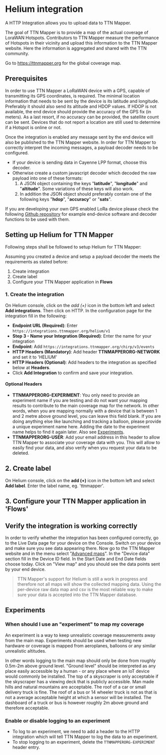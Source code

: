 # Helium integration

A HTTP Integration allows you to upload data to TTN Mapper. 

The goal of TTN Mapper is to provide a map of the actual coverage of LoraWAN Hotspots. Contributors to TTN Mapper measure the performance of Hotspots in their vicinity and upload this information to the TTN Mapper website. Here the information is aggregated and shared with the TTN community.

Go to https://ttnmapper.org for the global coverage map.


## Prerequisites

In order to use TTN Mapper a LoRaWAN device with a GPS, capable of transmitting its GPS coordinates, is required. The minimal location information that needs to be sent by the device is its latitude and longitude. Preferably it should also send its altitude and HDOP values. If HDOP is not available, the end device should provide the accuracy of the GPS fix (in meters). As a last resort, if no accuracy can be provided, the satellite count can be sent. Devices that do not report a location are still used to determine if a Hotspot is online or not.

Once the integration is enabled any message sent by the end device will also be published to the TTN Mapper website. In order for TTN Mapper to correctly interpret the incoming messages, a payload decoder needs to be configured. 
* If your device is sending data in Cayenne LPP format, choose this decoder. 
* Otherwise create a custom javascript decoder which decoded the raw payload into one of these formats:
  1. A JSON object containing the keys "**latitude**", "**longitude**" and "**altitude**". Some variations of these keys will also work. 
  2. In addition the JSON object should preferably contain one of the following keys "**hdop**", "**accuracy**" or "**sats**".

If you are developing your own GPS enabled LoRa device please check the following [Github repository](https://github.com/ttnmapper/gps-node-examples) for example end-device software and decoder functions to be used with them.

## Setting up Helium for TTN Mapper

Following steps shall be followed to setup Helium for TTN Mapper:

Assuming you created a device and setup a payload decoder the meets the requirements as stated before:
1. Create integration
2. Create label
3. Configure your TTN Mapper application in **Flows**

### 1. Create the integration

On Helium console, click on the *add (+)* icon in the bottom left and select **Add integrations**. Then click on HTTP. In the configuration page for the integration fill in the following:

* **Endpoint URL (Required)**: Enter `https://integrations.ttnmapper.org/helium/v1`
* **Step 3 - Name your Integration (Required)**: Enter the name for your integration
* **Endpoint**: Add `https://integrations.ttnmapper.org/chirp/v3/events`
* **HTTP Headers (Mandatory)**: Add header **TTNMAPPERORG-NETWORK** and set it to 'HELIUM'
* **HTTP Headers (Optional)**: Add headers to the integration as specified below at **Headers**.
* Click **Add Integration** to confirm and save your integration.

#### Optional Headers

* **TTNMAPPERORG-EXPERIMENT**: You only need to provide an experiment name if you are testing and do not want your mapping results to contribute to the main coverage map for the network. In other words, when you are mapping normally with a device that is between 1 and 2 metre above ground level, you can leave this field blank. If you are doing anything else like launching and tracking a balloon, please provide a unique experiment name here. Adding the date to the experiment name helps to find it again later. Also see [Experiments](#experiments).
* **TTNMAPPERORG-USER**: Add your email address in this header to allow TTN Mapper to associate your coverage data with you. This will allow to easily find your data, and also verify when you request your data to be deleted.

## 2. Create label

On Helium console, click on the **add (+)** icon in the bottom left and select **Add label**. Enter the label name, eg. 'ttnmapper'.

## 3. Configure your TTN Mapper application in 'Flows' 


## Verify the integration is working correctly

In order to verify whether the integration has been configured correctly, go to the Live Data page for your device on the Console. Switch on your device and make sure you see data appearing there. Now go to the TTN Mapper website and in the menu select "[Advanced maps](https://ttnmapper.org/advanced-maps/)". In the "Device data" section fill in the Device ID field. In the Start Date and End Date fields choose today. Click on "View map" and you should see the data points sent by your end device.

> TTN Mapper's support for Helium is still a work in progress and therefore not all maps will show the collected mapping data. Using the per-device raw data map and csv is the most reliable way to make sure your data is accepted into the TTN Mapper database.

## Experiments

### When should I use an "experiment" to map my coverage

An experiment is a way to keep unrealistic coverage measurements away from the main map. Experiments should be used when testing new hardware or coverage is mapped from aeroplanes, balloons or any similar unrealistic altitudes.

In other words logging to the main map should only be done from roughly 0.5m-2m above ground level. "Ground level" should be interpreted as any place easily accessible by a human - or any place where an IoT device would commonly be installed. The top of a skyscraper is only acceptable if the skyscraper has a viewing deck that is publicly accessible. Man made hills and natural mountains are acceptable. The roof of a car or small delivery truck is fine. The roof of a bus or 14 wheeler truck is not as that is not a average acceptable height at which a sensor will be installed. The dashboard of a truck or bus is however roughly 2m above ground and therefore acceptable.

### Enable or disable logging to an experiment

* To log to an experiment, we need to add a header to the HTTP integration which will tell TTN Mapper to log the data to an experiment.
* To stop logging to an experiment, delete the `TTNMAPPERORG-EXPERIMENT` header entry.

